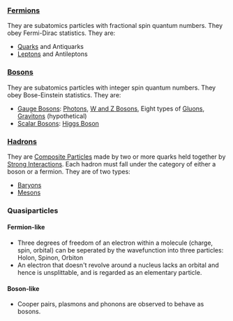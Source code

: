
### [Fermions](Fermions.md)
They are subatomics particles with fractional spin quantum numbers. They obey Fermi-Dirac statistics. They are: 
- [Quarks](Quarks.md) and Antiquarks
- [Leptons](Leptons.md) and Antileptons

### [Bosons](Bosons.md)
They are subatomics particles with integer spin quantum numbers. They obey Bose-Einstein statistics. They are:
- [Gauge Bosons](Gauge%20Bosons.md): [Photons](Photons.md), [W and Z Bosons](W%20and%20Z%20bosons.md), Eight types of [Gluons](Gluons.md), [Gravitons](Gravitons.md) (hypothetical)
- [Scalar Bosons](Scalar%20Bosons.md): [Higgs Boson](Higgs%20Boson.md)

### [Hadrons](Hadrons.md)
They are [Composite Particles](composite%20particles.md) made by two or more quarks held together by [Strong Interactions](strong%20Interactions.md). Each hadron must fall under the category of either a boson or a fermion. They are of two types:
- [Baryons](Baryons.md)
- [Mesons](Mesons.md)

### Quasiparticles
#### Fermion-like
- Three degrees of freedom of an electron within a molecule (charge, spin, orbital) can be seperated by the wavefunction into three particles: Holon, Spinon, Orbiton
- An electron that doesn't revolve around a nucleus lacks an orbital and hence is unsplittable, and is regarded as an elementary particle.
#### Boson-like
- Cooper pairs, plasmons and phonons are observed to behave as bosons.